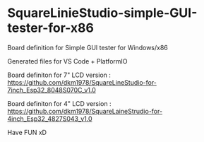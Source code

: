 # SquareLinieStudio-simple-GUI-tester-for-x86

Board definition for Simple GUI tester for Windows/x86

Generated files for VS Code + PlatformIO

Board definiton for 7" LCD version : https://github.com/dkm1978/SquareLineStudio-for-7inch_Esp32_8048S070C_v1.0

Board definiton for 4" LCD version : https://github.com/dkm1978/SquareLaineStrudio-for-4inch_Esp32_4827S043_v1.0

Have FUN xD

